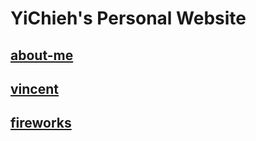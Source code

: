 # YiChieh's Personal Website

## [about-me](https://ycchien313.github.io/about-me)

## [vincent](https://ycchien313.github.io/vincent)

## [fireworks](http://ycchien313.github.io/firework)
